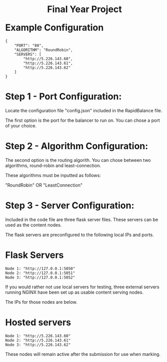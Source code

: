 <h1 align="center" style="margin-bottom:-15px;">Final Year Project</h1>

# Example Configuration

```
{
    "PORT": "80",
    "ALGORITHM": "RoundRobin",
    "SERVERS": [
        "http://5.226.143.60",
        "http://5.226.143.61",
        "http://5.226.143.62"
    ]
}
```

# Step 1 - Port Configuration:

Locate the configuration file "config.json" included
in the RapidBalance file.

The first option is the port for the balancer to run on.
You can chose a port of your choice.

# Step 2 - Algorithm Configuration:

The second option is the routing algorith. You can chose
between two algorithms, round-robin and least-connection.

These algorithms must be inputted as follows:

"RoundRobin" OR "LeastConnection"

# Step 3 - Server Configuration:

Included in the code file are three flask server files.
These servers can be used as the content nodes. 

The flask servers are preconfigured to the following
local IPs and ports.

# Flask Servers
```
Node 1: "http://127.0.0.1:5050"
Node 2: "http://127.0.0.1:5051"
Node 3: "http://127.0.0.1:5052"
```
If you would rather not use local servers for testing,
three external servers running NGINX have been set up as
usable content serving nodes. 

The IPs for those nodes are below.

# Hosted servers
```
Node 1: "http://5.226.143.60"
Node 2: "http://5.226.143.61"
Node 3: "http://5.226.143.62"
```
These nodes will remain active after the submission for use
when marking.
